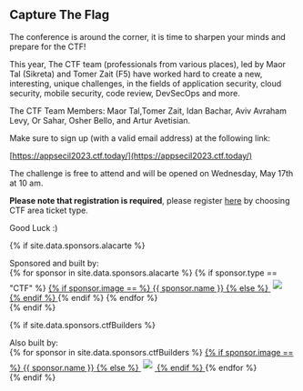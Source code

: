 ---
---

## Capture The Flag

The conference is around the corner, it is time to sharpen your minds and prepare for the CTF!

This year, The CTF team (professionals from various places), led by Maor Tal (Sikreta) and Tomer Zait (F5) have worked hard to create a new, interesting, unique challenges, in the fields of application security, cloud security, mobile security, code review, DevSecOps and more.

The CTF Team Members: Maor Tal,Tomer Zait, Idan Bachar, Aviv Avraham Levy, Or Sahar, Osher Bello, and Artur Avetisian. 

Make sure to sign up (with a valid email address) at the following link:  

[https://appsecil2023.ctf.today/](https://appsecil2023.ctf.today/)



The challenge is free to attend and will be opened on Wednesday, May 17th at 10 am.

**Please note that registration is required**, please register  [here](https://www.eventbrite.com/e/appsec-israel-2023-tickets-594694937567) by choosing CTF area ticket type. 

Good Luck  :)

{% if site.data.sponsors.alacarte %}
<div class="sponsor-tier">
	Sponsored and built by:<br/>
  {% for sponsor in site.data.sponsors.alacarte %}
	{% if sponsor.type == "CTF" %}
		<span class="sponsor silver-sponsor">
	 	 <a href="{{ sponsor.url }}" title="{{ sponsor.name }}" target="_blank">
			{% if sponsor.image == %}
			  <span>{{ sponsor.name }}</span>
			{% else %}
			  <img src="assets/img/Sponsors/{{ sponsor.image }}" style="padding: 4px;">
			{% endif %}
		  </a>
		</span>
	{% endif %}
{% endfor %}
</div>
{% endif %}

{% if site.data.sponsors.ctfBuilders %}
<div class="sponsor-tier">
	Also built by:<br/>
  {% for sponsor in site.data.sponsors.ctfBuilders %}
	<span class="sponsor silver-sponsor">
	  <a href="{{ sponsor.url }}" title="{{ sponsor.name }}" target="_blank">
		{% if sponsor.image == %}
		  <span>{{ sponsor.name }}</span>
		{% else %}
		  <img src="assets/img/Sponsors/{{ sponsor.image }}" style="padding: 4px;">
		{% endif %}
	  </a>
	</span>
{% endfor %}
</div>
{% endif %}
